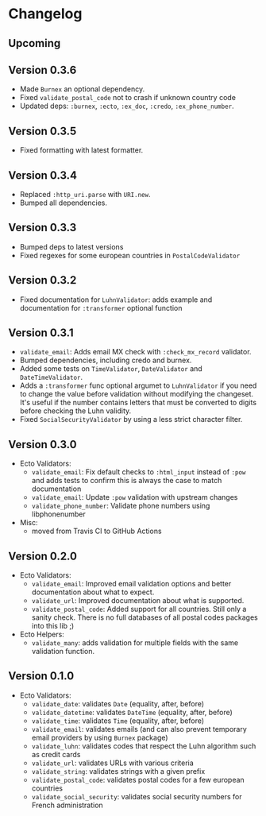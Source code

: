 # Changelog

## Upcoming

## Version 0.3.6
- Made `Burnex` an optional dependency.
- Fixed `validate_postal_code` not to crash if unknown country code
- Updated deps: `:burnex`, `:ecto`, `:ex_doc`, `:credo`,
  `:ex_phone_number`.

## Version 0.3.5
- Fixed formatting with latest formatter.

## Version 0.3.4
- Replaced `:http_uri.parse` with `URI.new`.
- Bumped all dependencies.

## Version 0.3.3
- Bumped deps to latest versions
- Fixed regexes for some european countries in `PostalCodeValidator`

## Version 0.3.2
- Fixed documentation for `LuhnValidator`: adds example
  and documentation for `:transformer` optional function

## Version 0.3.1
- `validate_email`: Adds email MX check with `:check_mx_record` validator.
- Bumped dependencies, including credo and burnex.
- Added some tests on `TimeValidator`, `DateValidator` and `DateTimeValidator`.
- Adds a `:transformer` func optional argumet to `LuhnValidator` if you
  need to change the value before validation without modifying the
  changeset. It's useful if the number contains letters that must
  be converted to digits before checking the Luhn validity.
- Fixed `SocialSecurityValidator` by using a less strict character filter.

## Version 0.3.0
- Ecto Validators:
  - `validate_email`: Fix default checks to `:html_input` instead of `:pow` and
     adds tests to confirm this is always the case to match documentation
  - `validate_email`: Update `:pow` validation with upstream changes
  - `validate_phone_number`: Validate phone numbers using libphonenumber
- Misc:
  - moved from Travis CI to GitHub Actions

## Version 0.2.0
- Ecto Validators:
  - `validate_email`: Improved email validation options and better documentation
    about what to expect.
  - `validate_url`: Improved documentation about what is supported.
  - `validate_postal_code`: Added support for all countries. Still only a sanity
     check. There is no full databases of all postal codes packages into this lib ;)
- Ecto Helpers:
  - `validate_many`: adds validation for multiple fields with the same
    validation function.

## Version 0.1.0
 - Ecto Validators:
   - `validate_date`: validates `Date` (equality, after, before)
   - `validate_datetime`: validates `DateTime` (equality, after, before)
   - `validate_time`: validates `Time` (equality, after, before)
   - `validate_email`: validates emails (and can also prevent temporary email
     providers by using `Burnex` package)
   - `validate_luhn`: validates codes that respect the Luhn algorithm such
     as credit cards
   - `validate_url`: validates URLs with various criteria
   - `validate_string`: validates strings with a given prefix
   - `validate_postal_code`: validates postal codes for a few european countries
   - `validate_social_security`: validates social security numbers for French
     administration
